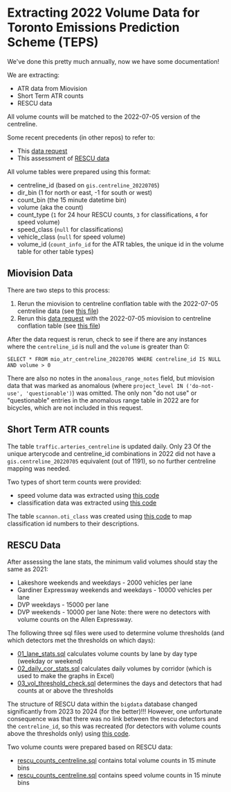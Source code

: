 # Extracting 2022 Volume Data for Toronto Emissions Prediction Scheme (TEPS)

We've done this pretty much annually, now we have some documentation!

We are extracting:
- ATR data from Miovision
- Short Term ATR counts
- RESCU data

All volume counts will be matched to the 2022-07-05 version of the centreline.

Some recent precedents (in other repos) to refer to:
- This [data request](https://github.com/Toronto-Big-Data-Innovation-Team/bdit_data_requests/tree/master/volumes/atr/miovision/2023-02-03_UofT_miovision_to_centreline_update)
- This assessment of [RESCU data](https://github.com/CityofToronto/bdit_data-sources/tree/master/volumes/rescu/date_evaluation)

All volume tables were prepared using this format:
- centreline_id (based on `gis.centreline_20220705`)
- dir_bin (1 for north or east, -1 for south or west)
- count_bin (the 15 minute datetime bin)
- volume (aka the count)
- count_type (`1` for 24 hour RESCU counts, `3` for classifications, `4` for speed volume)
- speed_class (`null` for classifications)
- vehicle_class (`null` for speed volume)
- volume_id (`count_info_id` for the ATR tables, the unique id in the volume table for other table types)

## Miovision Data
There are two steps to this process:
1. Rerun the miovision to centreline conflation table with the 2022-07-05 centreline data (see [this file](miovision_sqls/miovision_atr_2022.sql))
2. Rerun this [data request](https://github.com/Toronto-Big-Data-Innovation-Team/bdit_data_requests/tree/master/volumes/atr/miovision/2023-02-03_UofT_miovision_to_centreline_update) with the 2022-07-05 miovision to centreline conflation table (see [this file](miovision_sqls/miovision_centreline_20220705.sql))

After the data request is rerun, check to see if there are any instances where the `centreline_id` is null and the `volume` is greater than 0: 
```
SELECT * FROM mio_atr_centreline_20220705 WHERE centreline_id IS NULL AND volume > 0
```
There are also no notes in the `anomalous_range_notes` field, but miovision data that was marked as anomalous (where `project_level IN ('do-not-use', 'questionable')`) was omitted. The only non "do not use" or "questionable" entries in the anomalous range table in 2022 are for bicycles, which are not included in this request.

## Short Term ATR counts
The table `traffic.arteries_centreline` is updated daily. Only 23 Of the unique arterycode and centreline_id combinations in 2022 did not have a `gis.centreline_20220705` equivalent (out of 1191), so no further centreline mapping was needed.

Two types of short term counts were provided:
- speed volume data was extracted using [this code](short_term_count_sqls/speedvol.sql)
- classification data was extracted using [this code](short_term_count_sqls/classvol.sql)

The table `scannon.oti_class` was created using [this code](short_term_count_sqls/oti_class.sql) to map classification id numbers to their descriptions.

## RESCU Data
After assessing the lane stats, the minimum valid volumes should stay the same as 2021:
 - Lakeshore weekends and weekdays - 2000 vehicles per lane
 - Gardiner Expressway weekends and weekdays - 10000 vehicles per lane
 - DVP weekdays - 15000 per lane
 - DVP weekends - 10000 per lane
Note: there were no detectors with volume counts on the Allen Expressway.

The following three sql files were used to determine volume thresholds (and which detectors met the thresholds on which days):
- [01_lane_stats.sql](rescu_sqls/01_lane_stats.sql) calculates volume counts by lane by day type (weekday or weekend)
- [02_daily_cor_stats.sql](rescu_sqls/02_daily_cor_stats.sql) calculates daily volumes by corridor (which is used to make the graphs in Excel)
- [03_vol_threshold_check.sql](rescu_sqls/03_vol_threshold_check.sql) determines the days and detectors that had counts at or above the thresholds

The structure of RESCU data within the `bigdata` database changed significantly from 2023 to 2024 (for the better)!!! However, one unfortunate consequence was that there was no link between the rescu detectors and the `centreline_id`, so this was recreated (for detectors with volume counts above the thresholds only) using [this code](rescu_sqls/rescu_centreline).

Two volume counts were prepared based on RESCU data:
- [rescu_counts_centreline.sql](rescu_sqls/rescu_counts_centreline.sql) contains total volume counts in 15 minute bins
- [rescu_counts_centreline.sql](rescu_sqls/rescu_spdvol_centreline.sql) contains speed volume counts in 15 minute bins